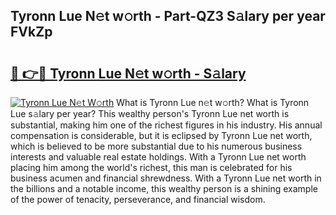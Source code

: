 ## Tyronn Lue N𝚎t w𝚘rth - Part-QZ3 S𝚊lary per year FVkZp

# <h2><a href="http://gc35vv.nevu.top/?p=Tyronn+Lue">🔗 👉🔴 Tyronn Lue N𝚎t w𝚘rth - S𝚊lary</a></h2>

[![Tyronn Lue N𝚎t W𝚘rth](https://i.imgur.com/Oavwk0R.jpeg)](http://gc35vv.nevu.top/?p=Tyronn+Lue)
What is Tyronn Lue n𝚎t w𝚘rth? What is Tyronn Lue s𝚊lary per year?
This wealthy person's Tyronn Lue net worth is substantial, making him one of the richest figures in his industry. His annual compensation is considerable, but it is eclipsed by Tyronn Lue net worth, which is believed to be more substantial due to his numerous business interests and valuable real estate holdings. With a Tyronn Lue net worth placing him among the world's richest, this man is celebrated for his business acumen and financial shrewdness. With a Tyronn Lue net worth in the billions and a notable income, this wealthy person is a shining example of the power of tenacity, perseverance, and financial wisdom.
